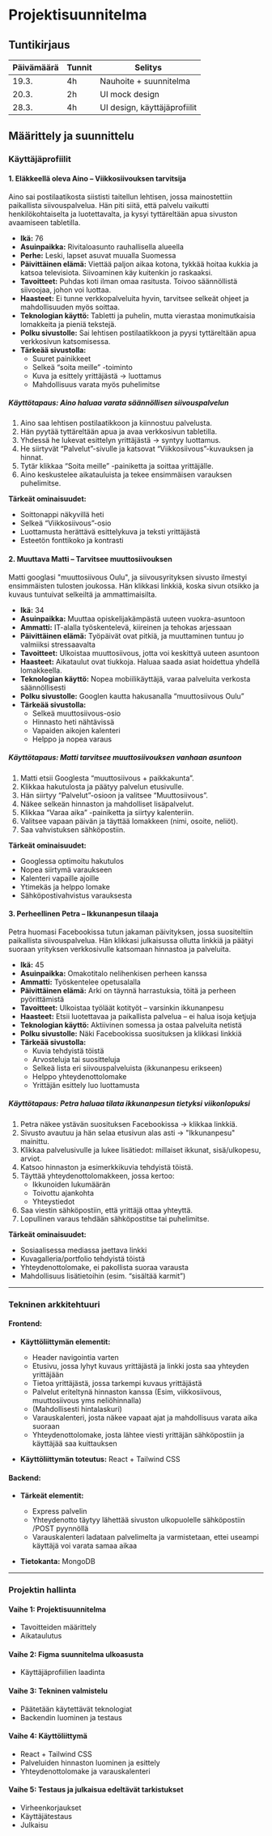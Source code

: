 # Projektisuunnitelma

## Tuntikirjaus

| Päivämäärä | Tunnit | Selitys |
|-------------|--------|---------|
| 19.3.       | 4h     | Nauhoite + suunnitelma |
| 20.3.       | 2h     | UI mock design |
| 28.3.       | 4h     | UI design, käyttäjäprofiilit |

## Määrittely ja suunnittelu

### Käyttäjäprofiilit

#### 1. Eläkkeellä oleva Aino – Viikkosiivouksen tarvitsija
Aino sai postilaatikosta siististi taitellun lehtisen, jossa mainostettiin paikallista siivouspalvelua. Hän piti siitä, että palvelu vaikutti henkilökohtaiselta ja luotettavalta, ja kysyi tyttäreltään apua sivuston avaamiseen tabletilla.

- **Ikä:** 76
- **Asuinpaikka:** Rivitaloasunto rauhallisella alueella
- **Perhe:** Leski, lapset asuvat muualla Suomessa
- **Päivittäinen elämä:** Viettää paljon aikaa kotona, tykkää hoitaa kukkia ja katsoa televisiota. Siivoaminen käy kuitenkin jo raskaaksi.
- **Tavoitteet:** Puhdas koti ilman omaa rasitusta. Toivoo säännöllistä siivoojaa, johon voi luottaa.
- **Haasteet:** Ei tunne verkkopalveluita hyvin, tarvitsee selkeät ohjeet ja mahdollisuuden myös soittaa.
- **Teknologian käyttö:** Tabletti ja puhelin, mutta vierastaa monimutkaisia lomakkeita ja pieniä tekstejä.
- **Polku sivustolle:** Sai lehtisen postilaatikkoon ja pyysi tyttäreltään apua verkkosivun katsomisessa.
- **Tärkeää sivustolla:**
  - Suuret painikkeet
  - Selkeä “soita meille” -toiminto
  - Kuva ja esittely yrittäjästä → luottamus
  - Mahdollisuus varata myös puhelimitse

##### Käyttötapaus: Aino haluaa varata säännöllisen siivouspalvelun
1. Aino saa lehtisen postilaatikkoon ja kiinnostuu palvelusta.
2. Hän pyytää tyttäreltään apua ja avaa verkkosivun tabletilla.
3. Yhdessä he lukevat esittelyn yrittäjästä → syntyy luottamus.
4. He siirtyvät “Palvelut”-sivulle ja katsovat “Viikkosiivous”-kuvauksen ja hinnat.
5. Tytär klikkaa “Soita meille” -painiketta ja soittaa yrittäjälle.
6. Aino keskustelee aikatauluista ja tekee ensimmäisen varauksen puhelimitse.

**Tärkeät ominaisuudet:**
- Soittonappi näkyvillä heti
- Selkeä “Viikkosiivous”-osio
- Luottamusta herättävä esittelykuva ja teksti yrittäjästä
- Esteetön fonttikoko ja kontrasti

#### 2. Muuttava Matti – Tarvitsee muuttosiivouksen
Matti googlasi "muuttosiivous Oulu", ja siivousyrityksen sivusto ilmestyi ensimmäisten tulosten joukossa. Hän klikkasi linkkiä, koska sivun otsikko ja kuvaus tuntuivat selkeiltä ja ammattimaisilta.

- **Ikä:** 34
- **Asuinpaikka:** Muuttaa opiskelijakämpästä uuteen vuokra-asuntoon
- **Ammatti:** IT-alalla työskentelevä, kiireinen ja tehokas arjessaan
- **Päivittäinen elämä:** Työpäivät ovat pitkiä, ja muuttaminen tuntuu jo valmiiksi stressaavalta
- **Tavoitteet:** Ulkoistaa muuttosiivous, jotta voi keskittyä uuteen asuntoon
- **Haasteet:** Aikataulut ovat tiukkoja. Haluaa saada asiat hoidettua yhdellä lomakkeella.
- **Teknologian käyttö:** Nopea mobiilikäyttäjä, varaa palveluita verkosta säännöllisesti
- **Polku sivustolle:** Googlen kautta hakusanalla “muuttosiivous Oulu”
- **Tärkeää sivustolla:**
  - Selkeä muuttosiivous-osio
  - Hinnasto heti nähtävissä
  - Vapaiden aikojen kalenteri
  - Helppo ja nopea varaus

##### Käyttötapaus: Matti tarvitsee muuttosiivouksen vanhaan asuntoon
1. Matti etsii Googlesta “muuttosiivous + paikkakunta”.
2. Klikkaa hakutulosta ja päätyy palvelun etusivulle.
3. Hän siirtyy “Palvelut”-osioon ja valitsee “Muuttosiivous”.
4. Näkee selkeän hinnaston ja mahdolliset lisäpalvelut.
5. Klikkaa “Varaa aika” -painiketta ja siirtyy kalenteriin.
6. Valitsee vapaan päivän ja täyttää lomakkeen (nimi, osoite, neliöt).
7. Saa vahvistuksen sähköpostiin.

**Tärkeät ominaisuudet:**
- Googlessa optimoitu hakutulos
- Nopea siirtymä varaukseen
- Kalenteri vapaille ajoille
- Ytimekäs ja helppo lomake
- Sähköpostivahvistus varauksesta

#### 3. Perheellinen Petra – Ikkunanpesun tilaaja
Petra huomasi Facebookissa tutun jakaman päivityksen, jossa suositeltiin paikallista siivouspalvelua. Hän klikkasi julkaisussa ollutta linkkiä ja päätyi suoraan yrityksen verkkosivulle katsomaan hinnastoa ja palveluita.

- **Ikä:** 45
- **Asuinpaikka:** Omakotitalo nelihenkisen perheen kanssa
- **Ammatti:** Työskentelee opetusalalla
- **Päivittäinen elämä:** Arki on täynnä harrastuksia, töitä ja perheen pyörittämistä
- **Tavoitteet:** Ulkoistaa työläät kotityöt – varsinkin ikkunanpesu
- **Haasteet:** Etsii luotettavaa ja paikallista palvelua – ei halua isoja ketjuja
- **Teknologian käyttö:** Aktiivinen somessa ja ostaa palveluita netistä
- **Polku sivustolle:** Näki Facebookissa suosituksen ja klikkasi linkkiä
- **Tärkeää sivustolla:**
  - Kuvia tehdyistä töistä
  - Arvosteluja tai suositteluja
  - Selkeä lista eri siivouspalveluista (ikkunanpesu erikseen)
  - Helppo yhteydenottolomake
  - Yrittäjän esittely luo luottamusta

##### Käyttötapaus: Petra haluaa tilata ikkunanpesun tietyksi viikonlopuksi
1. Petra näkee ystävän suosituksen Facebookissa → klikkaa linkkiä.
2. Sivusto avautuu ja hän selaa etusivun alas asti → "Ikkunanpesu" mainittu.
3. Klikkaa palvelusivulle ja lukee lisätiedot: millaiset ikkunat, sisä/ulkopesu, arviot.
4. Katsoo hinnaston ja esimerkkikuvia tehdyistä töistä.
5. Täyttää yhteydenottolomakkeen, jossa kertoo:
   - Ikkunoiden lukumäärän
   - Toivottu ajankohta
   - Yhteystiedot
6. Saa viestin sähköpostiin, että yrittäjä ottaa yhteyttä.
7. Lopullinen varaus tehdään sähköpostitse tai puhelimitse.

**Tärkeät ominaisuudet:**
- Sosiaalisessa mediassa jaettava linkki
- Kuvagalleria/portfolio tehdyistä töistä
- Yhteydenottolomake, ei pakollista suoraa varausta
- Mahdollisuus lisätietoihin (esim. “sisältää karmit”)

---
### Tekninen arkkitehtuuri

#### Frontend:
- **Käyttöliittymän elementit:**
  - Header navigointia varten
  - Etusivu, jossa lyhyt kuvaus yrittäjästä ja linkki josta saa yhteyden yrittäjään
  - Tietoa yrittäjästä, jossa tarkempi kuvaus yrittäjästä
  - Palvelut eriteltynä hinnaston kanssa (Esim, viikkosiivous, muuttosiivous yms neliöhinnalla)
  - (Mahdollisesti hintalaskuri)
  - Varauskalenteri, josta näkee vapaat ajat ja mahdollisuus varata aika suoraan
  - Yhteydenottolomake, josta lähtee viesti yrittäjän sähköpostiin ja käyttäjää saa kuittauksen

- **Käyttöliittymän toteutus:** React + Tailwind CSS

#### Backend:
- **Tärkeät elementit:**
  - Express palvelin
  - Yhteydenotto täytyy lähettää sivuston ulkopuolelle sähköpostiin /POST pyynnöllä
  - Varauskalenteri ladataan palvelimelta ja varmistetaan, ettei useampi käyttäjä voi varata samaa aikaa

- **Tietokanta:** MongoDB

---

### Projektin hallinta

#### Vaihe 1: Projektisuunnitelma
- Tavoitteiden määrittely
- Aikataulutus

#### Vaihe 2: Figma suunnitelma ulkoasusta
- Käyttäjäprofiilien laadinta

#### Vaihe 3: Tekninen valmistelu
- Päätetään käytettävät teknologiat
- Backendin luominen ja testaus

#### Vaihe 4: Käyttöliittymä
- React + Tailwind CSS
- Palveluiden hinnaston luominen ja esittely
- Yhteydenottolomake ja varauskalenteri

#### Vaihe 5: Testaus ja julkaisua edeltävät tarkistukset
- Virheenkorjaukset
- Käyttäjätestaus
- Julkaisu
